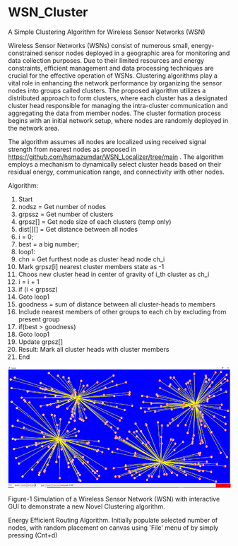 # WSN_Cluster
A Simple Clustering Algorithm for Wireless Sensor Networks (WSN)

Wireless Sensor Networks (WSNs) consist of numerous small, energy-constrained sensor nodes deployed in a geographic area for monitoring and data collection purposes. Due to their limited resources and energy constraints, efficient management and data processing techniques are crucial for the effective operation of WSNs. Clustering algorithms play a vital role in enhancing the network performance by organizing the sensor nodes into groups called clusters. The proposed algorithm utilizes a distributed approach to form clusters, where each cluster has a designated cluster head responsible for managing the intra-cluster communication and aggregating the data from member nodes. 
The cluster formation process begins with an initial network setup, where nodes are randomly deployed in the network area. 

The algorithm assumes all nodes are localized using received signal strength from nearest nodes as proposed in https://github.com/hsmazumdar/WSN_Localizer/tree/main . The algorithm employs a mechanism to dynamically select cluster heads based on their residual energy, communication range, and connectivity with other nodes.

Algorithm:

1. Start
2. nodsz = Get number of nodes
3. grpssz = Get number of clusters
4. grpsz[] = Get node size of each clusters (temp only)
5. dist[][] = Get distance between all nodes
6. i = 0;
7. best = a big number;
8. loop1:
9. 	chn = Get furthest node as cluster head node ch_i
10.	Mark grpsz[i] nearest cluster members state as -1
11.	Choos new cluster head in center of gravity of i_th cluster as ch_i
12.	i = i + 1
13.	if (i < grpssz) 
14.	 Goto loop1
15. goodness = sum of distance between all cluster-heads to members
16. Include nearest members of other groups to each ch by excluding from present group
17. if(best > goodness)
18.	Goto loop1  
19. Update grpsz[]
20. Result: Mark all cluster heads with cluster members	 
21. End


<img src="Readme_files/Main.png">

Figure-1 Simulation of a Wireless Sensor Network (WSN) with interactive GUI to demonstrate a new Novel Clustering algorithm.

Energy Efficient Routing Algorithm. Initially populate selected number of nodes, with random placement on canvas using 'File' menu of by simply pressing (Cnt+d)
